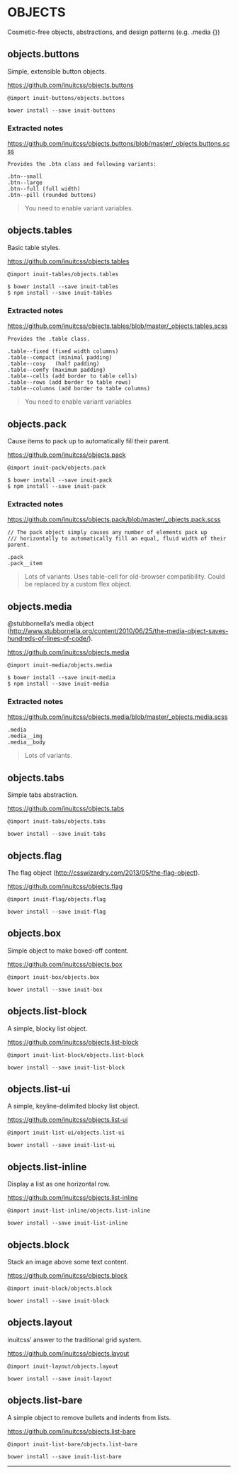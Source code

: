 # OBJECTS
Cosmetic-free objects, abstractions, and design patterns (e.g. .media {})

##  objects.buttons
Simple, extensible button objects.

<https://github.com/inuitcss/objects.buttons>
```
@import inuit-buttons/objects.buttons
```
```
bower install --save inuit-buttons
```
### Extracted notes
<https://github.com/inuitcss/objects.buttons/blob/master/_objects.buttons.scss>
```
Provides the .btn class and following variants:

.btn--small
.btn--large
.btn--full (full width)
.btn--pill (rounded buttons)
```
> You need to enable variant variables.


## objects.tables
Basic table styles.

<https://github.com/inuitcss/objects.tables>
```
@import inuit-tables/objects.tables
```
```
$ bower install --save inuit-tables
$ npm install --save inuit-tables
```
### Extracted notes
<https://github.com/inuitcss/objects.tables/blob/master/_objects.tables.scss>
```
Provides the .table class.

.table--fixed (fixed width columns)
.table--compact (minimal padding)
.table--cosy   (half padding)
.table--comfy (maximum padding)
.table--cells (add border to table cells)
.table--rows (add border to table rows)
.table--columns (add border to table columns)
```
> You need to enable variant variables

## objects.pack
Cause items to pack up to automatically fill their parent.

<https://github.com/inuitcss/objects.pack>
```
@import inuit-pack/objects.pack
```
```
$ bower install --save inuit-pack
$ npm install --save inuit-pack
```
### Extracted notes
<https://github.com/inuitcss/objects.pack/blob/master/_objects.pack.scss>
```
// The pack object simply causes any number of elements pack up
/// horizontally to automatically fill an equal, fluid width of their parent.

.pack
.pack__item
```
> Lots of variants.
> Uses table-cell for old-browser compatibility. Could be replaced by a custom flex object.

## objects.media
@stubbornella’s media object (<http://www.stubbornella.org/content/2010/06/25/the-media-object-saves-hundreds-of-lines-of-code/>).

<https://github.com/inuitcss/objects.media>
```
@import inuit-media/objects.media
```
```
$ bower install --save inuit-media
$ npm install --save inuit-media
```
### Extracted notes
<https://github.com/inuitcss/objects.media/blob/master/_objects.media.scss>
```
.media
.media__img
.media__body
```
> Lots of variants.

## objects.tabs
Simple tabs abstraction.

<https://github.com/inuitcss/objects.tabs>
```
@import inuit-tabs/objects.tabs
```
```
bower install --save inuit-tabs
```

## objects.flag
The flag object (<http://csswizardry.com/2013/05/the-flag-object>).

<https://github.com/inuitcss/objects.flag>
```
@import inuit-flag/objects.flag
```
```
bower install --save inuit-flag
```

## objects.box
Simple object to make boxed-off content.

<https://github.com/inuitcss/objects.box>
```
@import inuit-box/objects.box
```
```
bower install --save inuit-box
```

## objects.list-block
A simple, blocky list object.

<https://github.com/inuitcss/objects.list-block>
```
@import inuit-list-block/objects.list-block
```
```
bower install --save inuit-list-block
```

## objects.list-ui
A simple, keyline-delimited blocky list object.

https://github.com/inuitcss/objects.list-ui
```
@import inuit-list-ui/objects.list-ui
```
```
bower install --save inuit-list-ui
```

## objects.list-inline
Display a list as one horizontal row.

<https://github.com/inuitcss/objects.list-inline>
```
@import inuit-list-inline/objects.list-inline
```
```
bower install --save inuit-list-inline
```

## objects.block
Stack an image above some text content.

<https://github.com/inuitcss/objects.block>
```
@import inuit-block/objects.block
```
```
bower install --save inuit-block
```

## objects.layout
inuitcss’ answer to the traditional grid system.

<https://github.com/inuitcss/objects.layout>
```
@import inuit-layout/objects.layout
```
```
bower install --save inuit-layout
```

## objects.list-bare
A simple object to remove bullets and indents from lists.

<https://github.com/inuitcss/objects.list-bare>
```
@import inuit-list-bare/objects.list-bare
```
```
bower install --save inuit-list-bare
```

---
